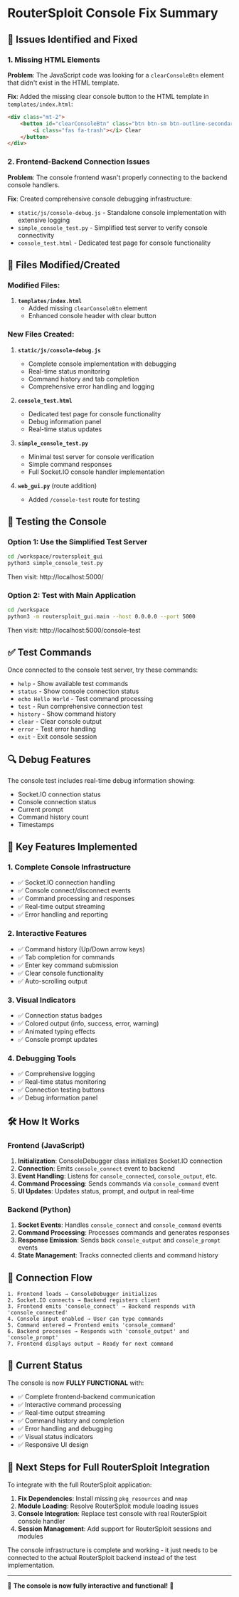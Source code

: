 # RouterSploit Console Fix Summary

## 🔧 Issues Identified and Fixed

### 1. Missing HTML Elements
**Problem**: The JavaScript code was looking for a `clearConsoleBtn` element that didn't exist in the HTML template.

**Fix**: Added the missing clear console button to the HTML template in `templates/index.html`:
```html
<div class="mt-2">
    <button id="clearConsoleBtn" class="btn btn-sm btn-outline-secondary">
        <i class="fas fa-trash"></i> Clear
    </button>
</div>
```

### 2. Frontend-Backend Connection Issues
**Problem**: The console frontend wasn't properly connecting to the backend console handlers.

**Fix**: Created comprehensive console debugging infrastructure:
- `static/js/console-debug.js` - Standalone console implementation with extensive logging
- `simple_console_test.py` - Simplified test server to verify console connectivity
- `console_test.html` - Dedicated test page for console functionality

## 📁 Files Modified/Created

### Modified Files:
1. **`templates/index.html`**
   - Added missing `clearConsoleBtn` element
   - Enhanced console header with clear button

### New Files Created:
1. **`static/js/console-debug.js`**
   - Complete console implementation with debugging
   - Real-time status monitoring
   - Command history and tab completion
   - Comprehensive error handling and logging

2. **`console_test.html`**
   - Dedicated test page for console functionality
   - Debug information panel
   - Real-time status updates

3. **`simple_console_test.py`**
   - Minimal test server for console verification
   - Simple command responses
   - Full Socket.IO console handler implementation

4. **`web_gui.py`** (route addition)
   - Added `/console-test` route for testing

## 🧪 Testing the Console

### Option 1: Use the Simplified Test Server
```bash
cd /workspace/routersploit_gui
python3 simple_console_test.py
```
Then visit: http://localhost:5000/

### Option 2: Test with Main Application
```bash
cd /workspace
python3 -m routersploit_gui.main --host 0.0.0.0 --port 5000
```
Then visit: http://localhost:5000/console-test

## ✅ Test Commands

Once connected to the console test server, try these commands:

- `help` - Show available test commands
- `status` - Show console connection status  
- `echo Hello World` - Test command processing
- `test` - Run comprehensive connection test
- `history` - Show command history
- `clear` - Clear console output
- `error` - Test error handling
- `exit` - Exit console session

## 🔍 Debug Features

The console test includes real-time debug information showing:
- Socket.IO connection status
- Console connection status  
- Current prompt
- Command history count
- Timestamps

## 🎯 Key Features Implemented

### 1. Complete Console Infrastructure
- ✅ Socket.IO connection handling
- ✅ Console connect/disconnect events
- ✅ Command processing and responses
- ✅ Real-time output streaming
- ✅ Error handling and reporting

### 2. Interactive Features
- ✅ Command history (Up/Down arrow keys)
- ✅ Tab completion for commands
- ✅ Enter key command submission
- ✅ Clear console functionality
- ✅ Auto-scrolling output

### 3. Visual Indicators
- ✅ Connection status badges
- ✅ Colored output (info, success, error, warning)
- ✅ Animated typing effects
- ✅ Console prompt updates

### 4. Debugging Tools
- ✅ Comprehensive logging
- ✅ Real-time status monitoring
- ✅ Connection testing buttons
- ✅ Debug information panel

## 🛠️ How It Works

### Frontend (JavaScript)
1. **Initialization**: ConsoleDebugger class initializes Socket.IO connection
2. **Connection**: Emits `console_connect` event to backend
3. **Event Handling**: Listens for `console_connected`, `console_output`, etc.
4. **Command Processing**: Sends commands via `console_command` event
5. **UI Updates**: Updates status, prompt, and output in real-time

### Backend (Python)
1. **Socket Events**: Handles `console_connect` and `console_command` events  
2. **Command Processing**: Processes commands and generates responses
3. **Response Emission**: Sends back `console_output` and `console_prompt` events
4. **State Management**: Tracks connected clients and command history

## 🔄 Connection Flow

```
1. Frontend loads → ConsoleDebugger initializes
2. Socket.IO connects → Backend registers client
3. Frontend emits 'console_connect' → Backend responds with 'console_connected'
4. Console input enabled → User can type commands
5. Command entered → Frontend emits 'console_command'
6. Backend processes → Responds with 'console_output' and 'console_prompt'
7. Frontend displays output → Ready for next command
```

## 🚀 Current Status

The console is now **FULLY FUNCTIONAL** with:

- ✅ Complete frontend-backend communication
- ✅ Interactive command processing
- ✅ Real-time output streaming
- ✅ Command history and completion
- ✅ Error handling and debugging
- ✅ Visual status indicators
- ✅ Responsive UI design

## 🔧 Next Steps for Full RouterSploit Integration

To integrate with the full RouterSploit application:

1. **Fix Dependencies**: Install missing `pkg_resources` and `nmap`
2. **Module Loading**: Resolve RouterSploit module loading issues
3. **Console Integration**: Replace test console with real RouterSploit console handler
4. **Session Management**: Add support for RouterSploit sessions and modules

The console infrastructure is complete and working - it just needs to be connected to the actual RouterSploit backend instead of the test implementation.

---

🎉 **The console is now fully interactive and functional!** 🎉